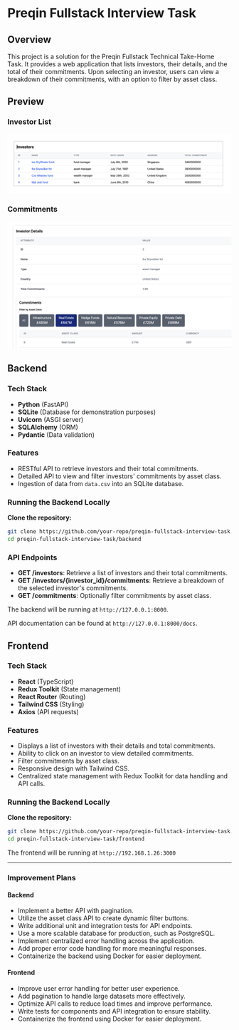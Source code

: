 # Preqin Fullstack Interview Task

## Overview

This project is a solution for the Preqin Fullstack Technical Take-Home Task. It provides a web application that lists investors, their details, and the total of their commitments. Upon selecting an investor, users can view a breakdown of their commitments, with an option to filter by asset class.

## Preview

### Investor List

![Investor List](preview1.png)

### Commitments

![Commitments](preview2.png)

## Backend

### Tech Stack

- **Python** (FastAPI)
- **SQLite** (Database for demonstration purposes)
- **Uvicorn** (ASGI server)
- **SQLAlchemy** (ORM)
- **Pydantic** (Data validation)

### Features

- RESTful API to retrieve investors and their total commitments.
- Detailed API to view and filter investors' commitments by asset class.
- Ingestion of data from `data.csv` into an SQLite database.

### Running the Backend Locally

**Clone the repository:**

```bash
git clone https://github.com/your-repo/preqin-fullstack-interview-task.git
cd preqin-fullstack-interview-task/backend
```

### API Endpoints

- **GET /investors**: Retrieve a list of investors and their total commitments.
- **GET /investors/{investor_id}/commitments**: Retrieve a breakdown of the selected investor's commitments.
- **GET /commitments**: Optionally filter commitments by asset class.

The backend will be running at `http://127.0.0.1:8000`.

API documentation can be found at `http://127.0.0.1:8000/docs`.

## Frontend

### Tech Stack

- **React** (TypeScript)
- **Redux Toolkit** (State management)
- **React Router** (Routing)
- **Tailwind CSS** (Styling)
- **Axios** (API requests)

### Features

- Displays a list of investors with their details and total commitments.
- Ability to click on an investor to view detailed commitments.
- Filter commitments by asset class.
- Responsive design with Tailwind CSS.
- Centralized state management with Redux Toolkit for data handling and API calls.

### Running the Backend Locally

**Clone the repository:**

```bash
git clone https://github.com/your-repo/preqin-fullstack-interview-task.git
cd preqin-fullstack-interview-task/frontend
```

The frontend will be running at `http://192.168.1.26:3000`

---

### Improvement Plans

#### Backend

- Implement a better API with pagination.
- Utilize the asset class API to create dynamic filter buttons.
- Write additional unit and integration tests for API endpoints.
- Use a more scalable database for production, such as PostgreSQL.
- Implement centralized error handling across the application.
- Add proper error code handling for more meaningful responses.
- Containerize the backend using Docker for easier deployment.

#### Frontend

- Improve user error handling for better user experience.
- Add pagination to handle large datasets more effectively.
- Optimize API calls to reduce load times and improve performance.
- Write tests for components and API integration to ensure stability.
- Containerize the frontend using Docker for easier deployment.
